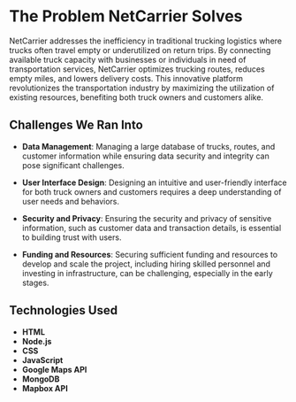 # The Problem NetCarrier Solves

NetCarrier addresses the inefficiency in traditional trucking logistics where trucks often travel empty or underutilized on return trips. By connecting available truck capacity with businesses or individuals in need of transportation services, NetCarrier optimizes trucking routes, reduces empty miles, and lowers delivery costs. This innovative platform revolutionizes the transportation industry by maximizing the utilization of existing resources, benefiting both truck owners and customers alike.

## Challenges We Ran Into

- **Data Management**: Managing a large database of trucks, routes, and customer information while ensuring data security and integrity can pose significant challenges.
  
- **User Interface Design**: Designing an intuitive and user-friendly interface for both truck owners and customers requires a deep understanding of user needs and behaviors.
  
- **Security and Privacy**: Ensuring the security and privacy of sensitive information, such as customer data and transaction details, is essential to building trust with users.
  
- **Funding and Resources**: Securing sufficient funding and resources to develop and scale the project, including hiring skilled personnel and investing in infrastructure, can be challenging, especially in the early stages.

## Technologies Used

- **HTML**
- **Node.js**
- **CSS**
- **JavaScript**
- **Google Maps API**
- **MongoDB**
- **Mapbox API**
